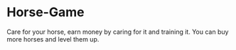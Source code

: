# Horse-Game
Care for your horse, earn money by caring for it and training it. You can buy more horses and level them up.

